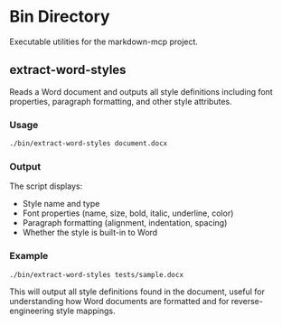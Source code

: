 # Bin Directory

Executable utilities for the markdown-mcp project.

## extract-word-styles

Reads a Word document and outputs all style definitions including font properties, paragraph formatting, and other style attributes.

### Usage

```bash
./bin/extract-word-styles document.docx
```

### Output

The script displays:
- Style name and type
- Font properties (name, size, bold, italic, underline, color)
- Paragraph formatting (alignment, indentation, spacing)
- Whether the style is built-in to Word

### Example

```bash
./bin/extract-word-styles tests/sample.docx
```

This will output all style definitions found in the document, useful for understanding how Word documents are formatted and for reverse-engineering style mappings.